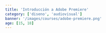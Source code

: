 ```yaml
---
title: 'Introducción a Adobe Premiere'
category: ['diseno', 'audiovisual']
banner: '/images/courses/adobe-premiere.png'
age: [15, 18]
---
```


